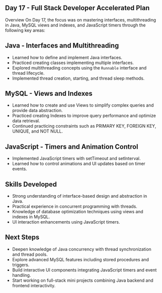 ## Day 17 - Full Stack Developer Accelerated Plan
Overview
On Day 17, the focus was on mastering interfaces, multithreading in Java, MySQL views and indexes, and JavaScript timers through the following key areas:

## Java - Interfaces and Multithreading
- Learned how to define and implement Java interfaces.
- Practiced creating classes implementing multiple interfaces.
- Explored multithreading concepts using the `Runnable` interface and thread lifecycle.
- Implemented thread creation, starting, and thread sleep methods.

## MySQL - Views and Indexes
- Learned how to create and use Views to simplify complex queries and provide data abstraction.
- Practiced creating Indexes to improve query performance and optimize data retrieval.
- Continued practicing constraints such as PRIMARY KEY, FOREIGN KEY, UNIQUE, and NOT NULL.

## JavaScript - Timers and Animation Control
- Implemented JavaScript timers with setTimeout and setInterval.
- Learned how to control animations and UI updates based on timer events.

## Skills Developed
- Strong understanding of interface-based design and abstraction in Java.
- Practical experience in concurrent programming with threads.
- Knowledge of database optimization techniques using views and indexes in MySQL.
- UI interaction enhancements using JavaScript timers.

## Next Steps
- Deepen knowledge of Java concurrency with thread synchronization and thread pools.
- Explore advanced MySQL features including stored procedures and triggers.
- Build interactive UI components integrating JavaScript timers and event handling.
- Start working on full-stack mini projects combining Java backend and frontend interactivity.
